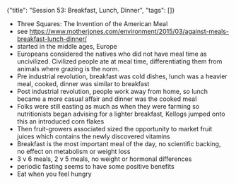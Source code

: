 {"title": "Session 53: Breakfast, Lunch, Dinner", "tags": []}
* Three Squares: The Invention of the American Meal
* see https://www.motherjones.com/environment/2015/03/against-meals-breakfast-lunch-dinner/
* started in the middle ages, Europe
* Europeans considered the natives who did not have meal time as uncivilized. Civilized people ate at meal time, differentiating them from animals where grazing is the norm.
* Pre industrial revolution, breakfast was cold dishes, lunch was a heavier meal, cooked, dinner was similar to breakfast
* Post industrial revolution, people work away from home, so lunch became a more casual affair and dinner was the cooked meal
* Folks were still easting as much as when they were farming so nutritionists began advising for a lighter breakfast, Kellogs jumped onto this an introduced corn flakes
* Then fruit-growers associated sized the opportunity to market fruit juices which contains the newly discovered vitamins
* Breakfast is the most important meal of the day, no scientific backing, no effect on metabolism or weight loss
* 3 v 6 meals, 2 v 5 meals, no weight or hormonal differences
* periodic fasting seems to have some positive benefits
* Eat when you feel hungry

